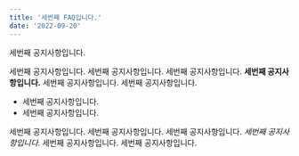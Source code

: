 ```yaml
---
title: '세번째 FAQ입니다.'
date: '2022-09-20'
---
```


세번째 공지사항입니다.

세번째 공지사항입니다. 세번째 공지사항입니다. 세번째 공지사항입니다. **세번째 공지사항입니다.** 세번째 공지사항입니다. 세번째 공지사항입니다.

- 세번째 공지사항입니다.
- 세번째 공지사항입니다.

세번째 공지사항입니다. 세번째 공지사항입니다. 세번째 공지사항입니다.
_세번째 공지사항입니다._ 세번째 공지사항입니다. 세번째 공지사항입니다.